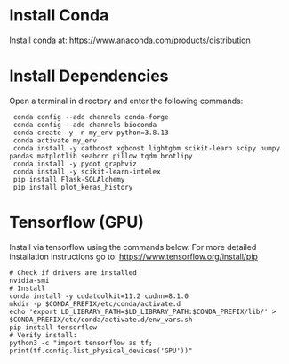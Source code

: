 # Install Conda
Install conda at: https://www.anaconda.com/products/distribution

# Install Dependencies
Open a terminal in directory and enter the following commands:

```
 conda config --add channels conda-forge
 conda config --add channels bioconda
 conda create -y -n my_env python=3.8.13
 conda activate my_env
 conda install -y catboost xgboost lightgbm scikit-learn scipy numpy pandas matplotlib seaborn pillow tqdm brotlipy
 conda install -y pydot graphviz
 conda install -y scikit-learn-intelex 
 pip install Flask-SQLAlchemy
 pip install plot_keras_history
```

# Tensorflow (GPU)
Install via tensorflow using the commands below.
For more detailed installation instructions go to: https://www.tensorflow.org/install/pip

```
# Check if drivers are installed
nvidia-smi
# Install
conda install -y cudatoolkit=11.2 cudnn=8.1.0
mkdir -p $CONDA_PREFIX/etc/conda/activate.d
echo 'export LD_LIBRARY_PATH=$LD_LIBRARY_PATH:$CONDA_PREFIX/lib/' > $CONDA_PREFIX/etc/conda/activate.d/env_vars.sh
pip install tensorflow
# Verify install:
python3 -c "import tensorflow as tf; print(tf.config.list_physical_devices('GPU'))"
```
